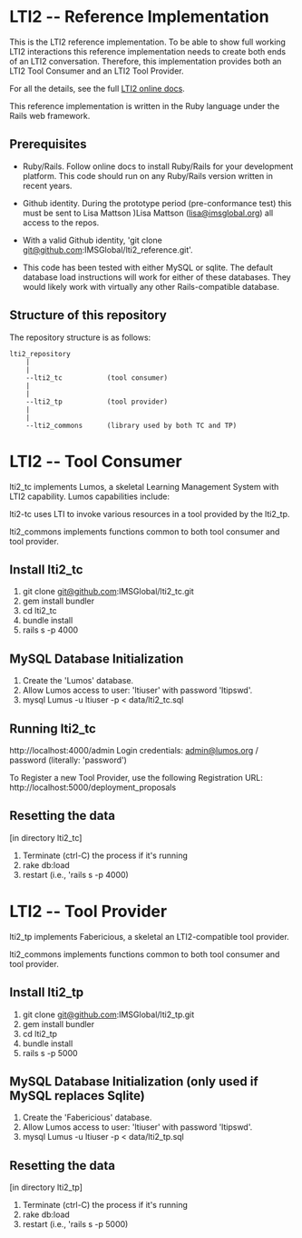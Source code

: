 
LTI2 -- Reference Implementation
==============

This is the LTI2 reference implementation.  To be able to show full working LTI2 interactions this reference implementation needs to create both ends of an LTI2 conversation.  Therefore, this implementation provides both an LTI2 Tool Consumer and an LTI2 Tool Provider.

For all the details, see the full [LTI2 online docs](http://www.imsglobal.org/lti/index.html).

This reference implementation is written in the Ruby language under the Rails web framework. 

Prerequisites
-------------
* Ruby/Rails.
Follow online docs to install Ruby/Rails for your development platform.  This code should run on any Ruby/Rails version written in recent years.

* Github identity.  During the prototype period (pre-conformance test) this must be sent to Lisa Mattson )Lisa Mattson (lisa@imsglobal.org) all access to the repos.

* With a valid Github identity, 'git clone git@github.com:IMSGlobal/lti2_reference.git'.

* This code has been tested with either MySQL or sqlite.  The default database load instructions will work for either of these databases. They would likely work with virtually any other Rails-compatible database.


Structure of this repository
-----------------------------
The repository structure is as follows:

	lti2_repository
		|
		|
		--lti2_tc   		(tool consumer)
		|
		|
		--lti2_tp			(tool provider)
		|
		|
		--lti2_commons		(library used by both TC and TP)



LTI2 -- Tool Consumer
=====================

lti2_tc implements Lumos, a skeletal Learning Management System with LTI2 capability.  Lumos capabilities include:

lti2-tc uses LTI to invoke various resources in a tool provided by the lti2_tp.

lti2_commons implements functions common to both tool consumer and tool provider.


Install lti2_tc
---------------
1. git clone git@github.com:IMSGlobal/lti2_tc.git
2. gem install bundler
3. cd lti2_tc
4. bundle install
5. rails s -p 4000

MySQL Database Initialization 
---------------------
1. Create the 'Lumos' database.
2. Allow Lumos access to user: 'ltiuser' with password 'ltipswd'.
3. mysql Lumus -u ltiuser -p < data/lti2_tc.sql

Running lti2_tc
---------------
http://localhost:4000/admin
Login credentials: admin@lumos.org / password		(literally: 'password')

To Register a new Tool Provider, use the following Registration URL:
http://localhost:5000/deployment_proposals

Resetting the data
------------------
[in directory lti2_tc]
1. Terminate (ctrl-C) the process if it's running
2. rake db:load
3. restart (i.e., 'rails s -p 4000)


LTI2 -- Tool Provider
=====================

lti2_tp implements Fabericious, a skeletal an LTI2-compatible tool provider.  

lti2_commons implements functions common to both tool consumer and tool provider.


Install lti2_tp
---------------
1. git clone git@github.com:IMSGlobal/lti2_tp.git
2. gem install bundler
3. cd lti2_tp
4. bundle install
5. rails s -p 5000

MySQL Database Initialization (only used if MySQL replaces Sqlite)
---------------------
1. Create the 'Fabericious' database.
2. Allow Lumos access to user: 'ltiuser' with password 'ltipswd'.
3. mysql Lumus -u ltiuser -p < data/lti2_tp.sql


Resetting the data
------------------
[in directory lti2_tp]
1. Terminate (ctrl-C) the process if it's running
2. rake db:load
3. restart (i.e., 'rails s -p 5000)


